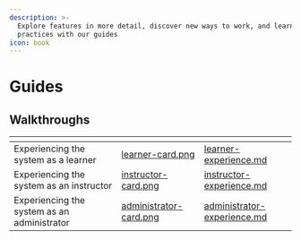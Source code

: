 ```yaml
---
description: >-
  Explore features in more detail, discover new ways to work, and learn best
  practices with our guides
icon: book
---
```


# Guides

## Walkthroughs <a href="#this-page-is-under-construction" id="this-page-is-under-construction"></a>

<table data-view="cards"><thead><tr><th></th><th data-hidden data-card-cover data-type="files"></th><th data-hidden data-card-target data-type="content-ref"></th></tr></thead><tbody><tr><td>Experiencing the system as a learner</td><td><a href=".gitbook/assets/learner-card.png">learner-card.png</a></td><td><a href="walkthroughs/learner-experience.md">learner-experience.md</a></td></tr><tr><td>Experiencing the system as an instructor</td><td><a href=".gitbook/assets/instructor-card.png">instructor-card.png</a></td><td><a href="walkthroughs/instructor-experience.md">instructor-experience.md</a></td></tr><tr><td>Experiencing the system as an administrator</td><td><a href=".gitbook/assets/administrator-card.png">administrator-card.png</a></td><td><a href="walkthroughs/administrator-experience.md">administrator-experience.md</a></td></tr></tbody></table>

